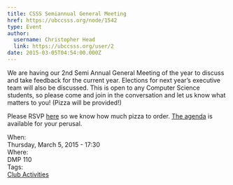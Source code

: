 ```yaml
---
title: CSSS Semiannual General Meeting 
href: https://ubccsss.org/node/1542
type: Event
author:
  username: Christopher Head
  link: https://ubccsss.org/user/2
date: 2015-03-05T04:54:00.000Z
---
```


<div class="field field-name-body field-type-text-with-summary field-label-hidden"><div class="field-items"><div class="field-item even"><p>We are having our 2nd Semi Annual General Meeting of the year to discuss and take feedback for the current year. Elections for next year&#x2019;s executive team will also be discussed. This is open to any Computer Science students, so please come and join in the conversation and let us know what matters to you! (Pizza will be provided!)</p>
<p>Please RSVP <a href="https://facebook.com/events/707755655990112">here</a> so we know how much pizza to order. <a href="/files/2014-2015SecondSemiannualGeneralMeetingAgenda.pdf">The agenda</a> is available for your perusal.</p>
</div></div></div><div class="field field-name-field-dates field-type-datetime field-label-above"><div class="field-label">When:&#xA0;</div><div class="field-items"><div class="field-item even"><span class="date-display-single">Thursday, March 5, 2015 - 17:30</span></div></div></div><div class="field field-name-field-location field-type-text field-label-above"><div class="field-label">Where:&#xA0;</div><div class="field-items"><div class="field-item even">DMP 110</div></div></div>    <footer>
    <div class="field field-name-field-tags field-type-taxonomy-term-reference field-label-above"><div class="field-label">Tags:&#xA0;</div><div class="field-items"><div class="field-item even"><a href="/club">Club Activities</a></div></div></div>      </footer>